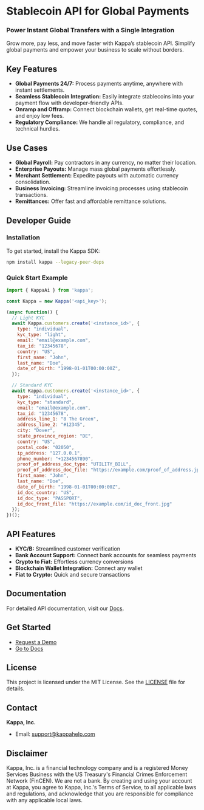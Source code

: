 # Stablecoin API for Global Payments

### Power Instant Global Transfers with a Single Integration

Grow more, pay less, and move faster with Kappa’s stablecoin API. Simplify global payments and empower your business to scale without borders.

## Key Features

- **Global Payments 24/7:** Process payments anytime, anywhere with instant settlements.
- **Seamless Stablecoin Integration:** Easily integrate stablecoins into your payment flow with developer-friendly APIs.
- **Onramp and Offramp:** Connect blockchain wallets, get real-time quotes, and enjoy low fees.
- **Regulatory Compliance:** We handle all regulatory, compliance, and technical hurdles.

## Use Cases

- **Global Payroll:** Pay contractors in any currency, no matter their location.
- **Enterprise Payouts:** Manage mass global payments effortlessly.
- **Merchant Settlement:** Expedite payouts with automatic currency consolidation.
- **Business Invoicing:** Streamline invoicing processes using stablecoin transactions.
- **Remittances:** Offer fast and affordable remittance solutions.

## Developer Guide

### Installation

To get started, install the Kappa SDK:

```bash
npm install kappa --legacy-peer-deps
```

### Quick Start Example

```javascript
import { KappaAi } from 'kappa';

const Kappa = new Kappa('<api_key>');

(async function() {
  // Light KYC
  await Kappa.customers.create('<instance_id>', {
    type: "individual",
    kyc_type: "light",
    email: "email@example.com",
    tax_id: "12345678",
    country: "US",
    first_name: "John",
    last_name: "Doe",
    date_of_birth: "1998-01-01T00:00:00Z",
  });

  // Standard KYC
  await Kappa.customers.create('<instance_id>', {
    type: "individual",
    kyc_type: "standard",
    email: "email@example.com",
    tax_id: "12345678",
    address_line_1: "8 The Green",
    address_line_2: "#12345",
    city: "Dover",
    state_province_region: "DE",
    country: "US",
    postal_code: "02050",
    ip_address: "127.0.0.1",
    phone_number: "+1234567890",
    proof_of_address_doc_type: "UTILITY_BILL",
    proof_of_address_doc_file: "https://example.com/proof_of_address.jpg",
    first_name: "John",
    last_name: "Doe",
    date_of_birth: "1998-01-01T00:00:00Z",
    id_doc_country: "US",
    id_doc_type: "PASSPORT",
    id_doc_front_file: "https://example.com/id_doc_front.jpg"
  });
})();
```

## API Features

- **KYC/B:** Streamlined customer verification
- **Bank Account Support:** Connect bank accounts for seamless payments
- **Crypto to Fiat:** Effortless currency conversions
- **Blockchain Wallet Integration:** Connect any wallet
- **Fiat to Crypto:** Quick and secure transactions

## Documentation

For detailed API documentation, visit our [Docs](https://example.com/docs).

## Get Started

- [Request a Demo]()
- [Go to Docs]()

## License

This project is licensed under the MIT License. See the [LICENSE](LICENSE) file for details.

## Contact

**Kappa, Inc.**

- Email: [support@kappahelp.com](mailto\:support@example.com)

## Disclaimer

Kappa, Inc. is a financial technology company and is a registered Money Services Business with the US Treasury's Financial Crimes Enforcement Network (FinCEN). We are not a bank. By creating and using your account at Kappa, you agree to Kappa, Inc.'s Terms of Service, to all applicable laws and regulations, and acknowledge that you are responsible for compliance with any applicable local laws.

